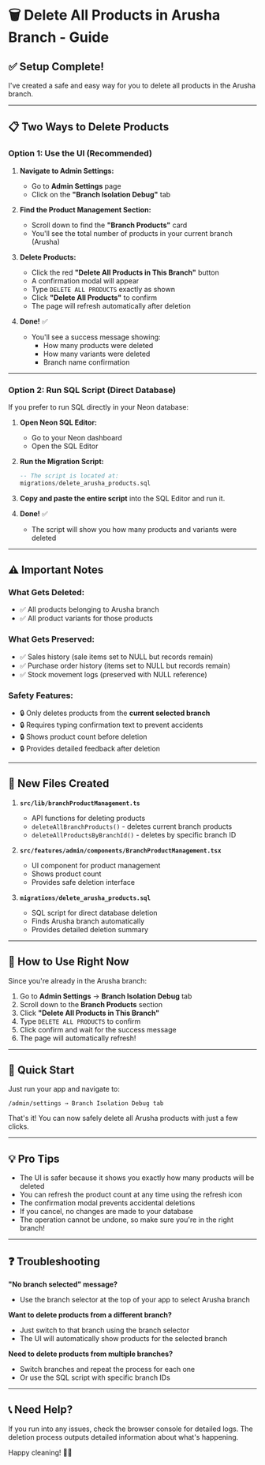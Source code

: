 # 🗑️ Delete All Products in Arusha Branch - Guide

## ✅ Setup Complete!

I've created a safe and easy way for you to delete all products in the Arusha branch.

---

## 📋 Two Ways to Delete Products

### **Option 1: Use the UI (Recommended)**

1. **Navigate to Admin Settings:**
   - Go to **Admin Settings** page
   - Click on the **"Branch Isolation Debug"** tab

2. **Find the Product Management Section:**
   - Scroll down to find the **"Branch Products"** card
   - You'll see the total number of products in your current branch (Arusha)

3. **Delete Products:**
   - Click the red **"Delete All Products in This Branch"** button
   - A confirmation modal will appear
   - Type `DELETE ALL PRODUCTS` exactly as shown
   - Click **"Delete All Products"** to confirm
   - The page will refresh automatically after deletion

4. **Done!** ✅
   - You'll see a success message showing:
     - How many products were deleted
     - How many variants were deleted
     - Branch name confirmation

---

### **Option 2: Run SQL Script (Direct Database)**

If you prefer to run SQL directly in your Neon database:

1. **Open Neon SQL Editor:**
   - Go to your Neon dashboard
   - Open the SQL Editor

2. **Run the Migration Script:**
   ```sql
   -- The script is located at:
   migrations/delete_arusha_products.sql
   ```

3. **Copy and paste the entire script** into the SQL Editor and run it.

4. **Done!** ✅
   - The script will show you how many products and variants were deleted

---

## ⚠️ Important Notes

### **What Gets Deleted:**
- ✅ All products belonging to Arusha branch
- ✅ All product variants for those products

### **What Gets Preserved:**
- ✅ Sales history (sale items set to NULL but records remain)
- ✅ Purchase order history (items set to NULL but records remain)
- ✅ Stock movement logs (preserved with NULL reference)

### **Safety Features:**
- 🔒 Only deletes products from the **current selected branch**
- 🔒 Requires typing confirmation text to prevent accidents
- 🔒 Shows product count before deletion
- 🔒 Provides detailed feedback after deletion

---

## 📁 New Files Created

1. **`src/lib/branchProductManagement.ts`**
   - API functions for deleting products
   - `deleteAllBranchProducts()` - deletes current branch products
   - `deleteAllProductsByBranchId()` - deletes by specific branch ID

2. **`src/features/admin/components/BranchProductManagement.tsx`**
   - UI component for product management
   - Shows product count
   - Provides safe deletion interface

3. **`migrations/delete_arusha_products.sql`**
   - SQL script for direct database deletion
   - Finds Arusha branch automatically
   - Provides detailed deletion summary

---

## 🎯 How to Use Right Now

Since you're already in the Arusha branch:

1. Go to **Admin Settings** → **Branch Isolation Debug** tab
2. Scroll down to the **Branch Products** section
3. Click **"Delete All Products in This Branch"**
4. Type `DELETE ALL PRODUCTS` to confirm
5. Click confirm and wait for the success message
6. The page will automatically refresh!

---

## 🚀 Quick Start

Just run your app and navigate to:
```
/admin/settings → Branch Isolation Debug tab
```

That's it! You can now safely delete all Arusha products with just a few clicks.

---

## 💡 Pro Tips

- The UI is safer because it shows you exactly how many products will be deleted
- You can refresh the product count at any time using the refresh icon
- The confirmation modal prevents accidental deletions
- If you cancel, no changes are made to your database
- The operation cannot be undone, so make sure you're in the right branch!

---

## ❓ Troubleshooting

**"No branch selected" message?**
- Use the branch selector at the top of your app to select Arusha branch

**Want to delete products from a different branch?**
- Just switch to that branch using the branch selector
- The UI will automatically show products for the selected branch

**Need to delete products from multiple branches?**
- Switch branches and repeat the process for each one
- Or use the SQL script with specific branch IDs

---

## 📞 Need Help?

If you run into any issues, check the browser console for detailed logs. The deletion process outputs detailed information about what's happening.

Happy cleaning! 🧹✨

